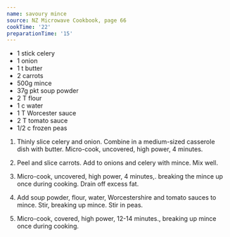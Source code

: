 ```yaml
---
name: savoury mince
source: NZ Microwave Cookbook, page 66
cookTime: '22'
preparationTime: '15'
---
```


* 1 stick celery
* 1 onion
* 1 t butter
* 2 carrots
* 500g mince
* 37g pkt soup powder
* 2 T flour
* 1 c water
* 1 T Worcester sauce
* 2 T tomato sauce
* 1/2 c frozen peas

1.  Thinly slice celery and onion.  Combine in a medium-sized casserole dish with butter.  Micro-cook, uncovered, high power, 4 minutes.

2.  Peel and slice carrots.  Add to onions and celery with mince.  Mix well.

3.  Micro-cook, uncovered, high power, 4 minutes,. breaking the mince up once during cooking.  Drain off excess fat.

4.  Add soup powder, flour, water, Worcestershire and tomato sauces to mince.  Stir, breaking up mince.  Stir in peas.

5.  Micro-cook, covered, high power, 12-14 minutes., breaking up mince once during cooking.

